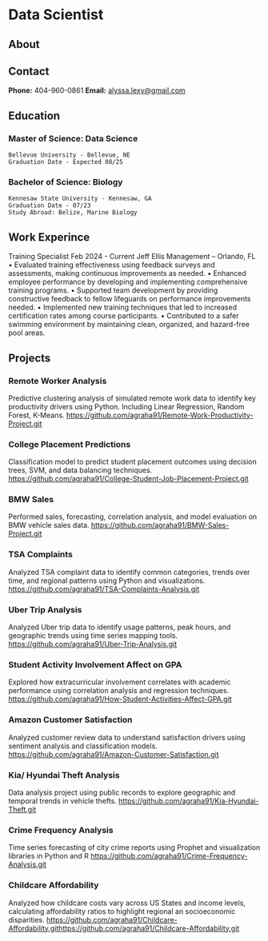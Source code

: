# Data Scientist

## About


## Contact
**Phone:** 404-960-0861
**Email:** alyssa.lexy@gmail.com

## Education

### **Master of Science:** Data Science
    Bellevue University - Bellevue, NE
    Graduation Date - Expected 08/25

### **Bachelor of Science:** Biology
    Kennesaw State University - Kennesaw, GA
    Graduation Date - 07/23
    Study Abroad: Belize, Marine Biology


## Work Experince
Training Specialist Feb 2024 - Current
Jeff Ellis Management – Orlando, FL
   • Evaluated training effectiveness using feedback surveys and assessments, making continuous improvements as needed.
   • Enhanced employee performance by developing and implementing comprehensive training programs.
   • Supported team development by providing constructive feedback to fellow lifeguards on performance improvements needed.
   • Implemented new training techniques that led to increased certification rates among course participants.
   • Contributed to a safer swimming environment by maintaining clean, organized, and hazard-free pool areas.


## Projects
### Remote Worker Analysis
Predictive clustering analysis of simulated remote work data to identify key productivity drivers using Python. Including Linear Regression, Random Forest, K-Means.
https://github.com/agraha91/Remote-Work-Productivity-Project.git

### College Placement Predictions
Classification model to predict student placement outcomes using decision trees, SVM, and data balancing techniques.
https://github.com/agraha91/College-Student-Job-Placement-Project.git

### BMW Sales
Performed sales, forecasting, correlation analysis, and model evaluation on BMW vehicle sales data.
https://github.com/agraha91/BMW-Sales-Project.git

### TSA Complaints 
Analyzed TSA complaint data to identify common categories, trends over time, and regional patterns using Python and visualizations. 
https://github.com/agraha91/TSA-Complaints-Analysis.git

### Uber Trip Analysis
Analyzed Uber trip data to identify usage patterns, peak hours, and geographic trends using time series mapping tools.
https://github.com/agraha91/Uber-Trip-Analysis.git


### Student Activity Involvement Affect on GPA
Explored how extracurricular involvement correlates with academic performance using correlation analysis and regression techniques.
https://github.com/agraha91/How-Student-Activities-Affect-GPA.git

### Amazon Customer Satisfaction 
Analyzed customer review data to understand satisfaction drivers using sentiment analysis and classification models. 
https://github.com/agraha91/Amazon-Customer-Satisfaction.git

### Kia/ Hyundai Theft Analysis
Data analysis project using public records to explore geographic and temporal trends in vehicle thefts.
https://github.com/agraha91/Kia-Hyundai-Theft.git

### Crime Frequency Analysis
Time series forecasting of city crime reports using Prophet and visualization libraries in Python and R
https://github.com/agraha91/Crime-Frequency-Analysis.git

### Childcare Affordability
Analyzed how childcare costs vary across US States and income levels, calculating affordability ratios to highlight regional an socioeconomic disparities.
https://github.com/agraha91/Childcare-Affordability.githttps://github.com/agraha91/Childcare-Affordability.git









